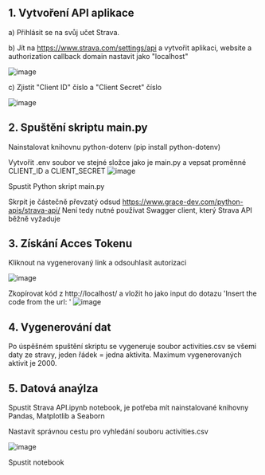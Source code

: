 ## 1. Vytvoření API aplikace
a) Přihlásit se na svůj učet Strava.

b) Jít na https://www.strava.com/settings/api a vytvořit aplikaci, website a authorization callback domain nastavit jako "localhost"

![image](https://github.com/koldamartin/Strava_API_analysis/assets/68967537/392ba881-1844-41bb-a563-029c9db1b145)


c) Zjistit "Client ID" číslo a "Client Secret" číslo

![image](https://github.com/koldamartin/Strava_API_analysis/assets/68967537/2936f965-9ec5-4dbb-b74e-74cb1e63f950)

## 2. Spuštění skriptu main.py
Nainstalovat knihovnu python-dotenv (pip install python-dotenv)

Vytvořit .env soubor ve stejné složce jako je main.py a vepsat proměnné CLIENT_ID a CLIENT_SECRET
![image](https://github.com/koldamartin/Strava_API_analysis/assets/68967537/08c7087b-958b-40d4-8f4b-7bf793fbcd7f)


Spustit Python skript main.py

Skrpit je částečně převzatý odsud https://www.grace-dev.com/python-apis/strava-api/ Není tedy nutné používat Swagger client, který Strava API běžně vyžaduje

## 3. Získání Acces Tokenu

Kliknout na vygenerovaný link a odsouhlasit autorizaci

![image](https://github.com/koldamartin/Strava_API_analysis/assets/68967537/b3686411-3fb0-43e7-bcfa-cf4bbd8e8f5c)

Zkopírovat kód z http://localhost/ a vložit ho jako input do dotazu 'Insert the code from the url: '
![image](https://github.com/koldamartin/Strava_API_analysis/assets/68967537/82214b81-3140-4c85-ba9c-73210b058736)

## 4. Vygenerování dat

Po úspěšném spuštění skriptu se vygeneruje soubor activities.csv se všemi daty ze stravy, jeden řádek = jedna aktivita. Maximum vygenerovaných aktivit je 2000. 

## 5. Datová anaýlza

Spustit Strava API.ipynb notebook, je potřeba mít nainstalované knihovny Pandas, Matplotlib a Seaborn

Nastavit správnou cestu pro vyhledání souboru activities.csv


![image](https://github.com/koldamartin/Strava_API_analysis/assets/68967537/9e7fd300-ecdf-481d-a091-8f2e9e453f10)

Spustit notebook








